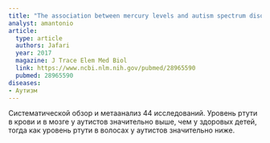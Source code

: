 ```yaml
---
title: "The association between mercury levels and autism spectrum disorders: A systematic review and meta-analysis"
analyst: amantonio
article:
  type: article
  authors: Jafari
  year: 2017
  magazine: J Trace Elem Med Biol
  link: https://www.ncbi.nlm.nih.gov/pubmed/28965590
  pubmed: 28965590
diseases:
- Аутизм
---
```


Систематической обзор и метаанализ 44 исследований. Уровень ртути в крови и в мозге у аутистов значительно выше, чем у здоровых детей, тогда как уровень ртути в волосах у аутистов значительно ниже.
